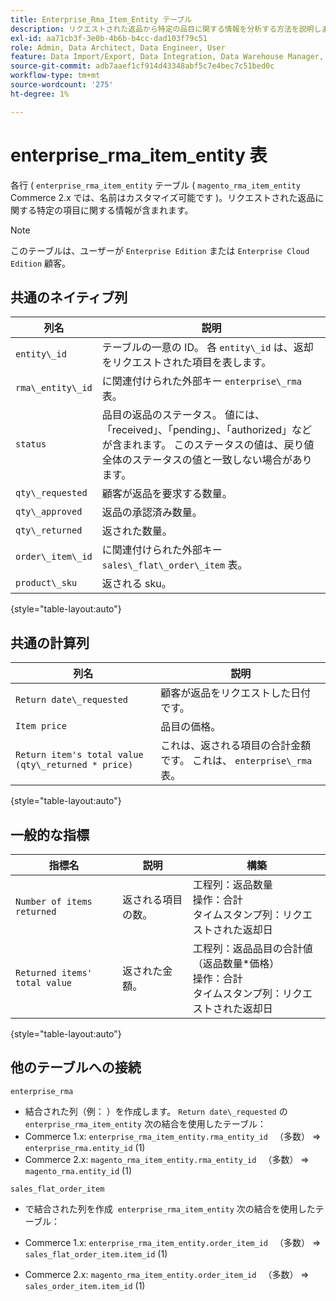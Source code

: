 ```yaml
---
title: Enterprise_Rma_Item_Entity テーブル
description: リクエストされた返品から特定の品目に関する情報を分析する方法を説明します。
exl-id: aa71cb3f-3e0b-4b6b-b4cc-dad103f79c51
role: Admin, Data Architect, Data Engineer, User
feature: Data Import/Export, Data Integration, Data Warehouse Manager, Commerce Tables
source-git-commit: adb7aaef1cf914d43348abf5c7e4bec7c51bed0c
workflow-type: tm+mt
source-wordcount: '275'
ht-degree: 1%

---
```


# enterprise_rma_item_entity 表

各行 ( `enterprise_rma_item_entity` テーブル ( `magento_rma_item_entity` Commerce 2.x では、名前はカスタマイズ可能です )。リクエストされた返品に関する特定の項目に関する情報が含まれます。

>[!NOTE]
>
>このテーブルは、ユーザーが `Enterprise Edition` または `Enterprise Cloud Edition` 顧客。

## 共通のネイティブ列

| **列名** | **説明** |
|---|---|
| `entity\_id` | テーブルの一意の ID。 各 `entity\_id` は、返却をリクエストされた項目を表します。 |
| `rma\_entity\_id` | に関連付けられた外部キー `enterprise\_rma` 表。 |
| `status` | 品目の返品のステータス。 値には、「received」、「pending」、「authorized」などが含まれます。 このステータスの値は、戻り値全体のステータスの値と一致しない場合があります。 |
| `qty\_requested` | 顧客が返品を要求する数量。 |
| `qty\_approved` | 返品の承認済み数量。 |
| `qty\_returned` | 返された数量。 |
| `order\_item\_id` | に関連付けられた外部キー `sales\_flat\_order\_item` 表。 |
| `product\_sku` | 返される sku。 |

{style="table-layout:auto"}

## 共通の計算列

| **列名** | **説明** |
|---|---|
| `Return date\_requested` | 顧客が返品をリクエストした日付です。 |
| `Item price` | 品目の価格。 |
| `Return item's total value (qty\_returned * price)` | これは、返される項目の合計金額です。 これは、 `enterprise\_rma` 表。 |

{style="table-layout:auto"}

## 一般的な指標

| **指標名** | **説明** | **構築** |
|---|---|---|
| `Number of items returned` | 返される項目の数。 | 工程列：返品数量<br>操作：合計<br>タイムスタンプ列：リクエストされた返却日 |
| `Returned items' total value` | 返された金額。 | 工程列：返品品目の合計値（返品数量*価格）<br>操作：合計<br>タイムスタンプ列：リクエストされた返却日 |

{style="table-layout:auto"}

## 他のテーブルへの接続

`enterprise_rma`

* 結合された列（例： ）を作成します。 `Return date\_requested` の `enterprise_rma_item_entity` 次の結合を使用したテーブル：
* Commerce 1.x: `enterprise_rma_item_entity.rma_entity_id ` （多数） => `enterprise_rma.entity_id` (1)
* Commerce 2.x: `magento_rma_item_entity.rma_entity_id ` （多数） => `magento_rma.entity_id` (1)

`sales_flat_order_item`

* で結合された列を作成  `enterprise_rma_item_entity` 次の結合を使用したテーブル：

* Commerce 1.x: `enterprise_rma_item_entity.order_item_id ` （多数） => `sales_flat_order_item.item_id` (1)
* Commerce 2.x: `magento_rma_item_entity.order_item_id ` （多数） => `sales_order_item.item_id` (1)
